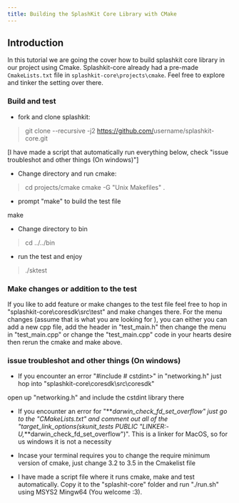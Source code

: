 ```yaml
---
title: Building the SplashKit Core Library with CMake
---
```


## Introduction

In this tutorial we are going the cover how to build splashkit core library in our project using
Cmake. Splashkit-core already had a pre-made `CmakeLists.txt` file in
`splashkit-core\projects\cmake`. Feel free to explore and tinker the setting over there.

### Build and test

- fork and clone splashkit:

> git clone --recursive -j2 <https://github.com/>username/splashkit-core.git

[I have made a script that automatically run everything below, check "issue troubleshot and other
things (On windows)"]

- Change directory and run cmake:

> cd projects/cmake cmake -G "Unix Makefiles" .

- prompt "make" to build the test file

make

- Change directory to bin

> cd ../../bin

- run the test and enjoy

> ./sktest

### Make changes or addition to the test

If you like to add feature or make changes to the test file feel free to hop in
"splashkit-core\coresdk\src\test" and make changes there. For the menu changes (assume that is what
you are looking for ), you can either you can add a new cpp file, add the header in "test_main.h"
then change the menu in "test_main.cpp" or change the "test_main.cpp" code in your hearts desire
then rerun the cmake and make above.

### issue troubleshot and other things (On windows)

- If you encounter an error "#include # cstdint>" in "networking.h" just hop into
  "splashkit-core\coresdk\src\coresdk"

open up "networking.h" and include the cstdint library there

- If you encounter an error for "**_darwin_check_fd_set_overflow" just go to the "CMakeLists.txt"
  and comment out all of the "target_link_options(skunit_tests PUBLIC
  "LINKER:-U,_**darwin_check_fd_set_overflow")". This is a linker for MacOS, so for us windows it is
  not a necessity

- Incase your terminal requires you to change the require minimum version of cmake, just change 3.2
  to 3.5 in the Cmakelist file

- I have made a script file where it runs cmake, make and test automatically. Copy it to the
  "splashit-core" folder and run "./run.sh" using MSYS2 Mingw64 (You welcome :3).

